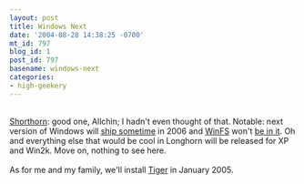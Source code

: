 ```yaml
---
layout: post
title: Windows Next
date: '2004-08-28 14:38:25 -0700'
mt_id: 797
blog_id: 1
post_id: 797
basename: windows-next
categories:
- high-geekery
---
```

<br /><a href="http://news.com.com/2100-1016_3-5327335.html">Shorthorn</a>: good one, Allchin; I hadn't even thought of that. Notable: next version of Windows will <a href="http://www.cnn.com/2004/TECH/08/28/windows.release.reut/index.html">ship sometime</a> in 2006 and <a href="http://www.c-sharpcorner.com/Longhorn/WinFS.asp">WinFS</a> won't <a href="http://it.slashdot.org/comments.pl?sid=119715&amp;cid=10096028">be in it</a>. Oh and everything else that would be cool in Longhorn will be released for XP and Win2k. Move on, nothing to see here.<br /><br />As for me and my family, we'll install <a href="http://www.apple.com/macosx/tiger/">Tiger</a> in January 2005.<br /><br /><br />
